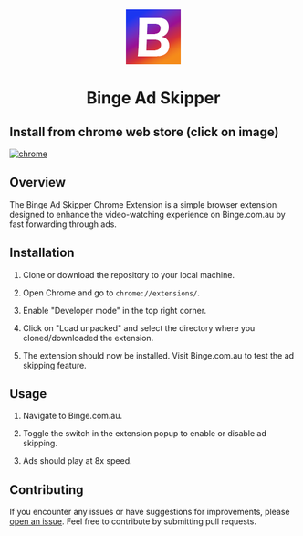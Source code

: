 <div align="center">
  <img src="icons/B_96.png" alt="Binge Ad Skipper Logo">
  <h1>Binge Ad Skipper</h1>
</div>

## Install from chrome web store (click on image)
<a href="https://chromewebstore.google.com/u/2/detail/binge-ad-auto-skip/mpmmeiphonaghfceejhlmmfjmnmkjpdl?hl=en-GB">
<img src="https://upload.wikimedia.org/wikipedia/commons/e/e1/Google_Chrome_icon_%28February_2022%29.svg" width="8%" alt="chrome">
</a>


## Overview

The Binge Ad Skipper Chrome Extension is a simple browser extension designed to enhance the video-watching experience on Binge.com.au by fast forwarding through ads.

## Installation

1. Clone or download the repository to your local machine.

2. Open Chrome and go to `chrome://extensions/`.

3. Enable "Developer mode" in the top right corner.

4. Click on "Load unpacked" and select the directory where you cloned/downloaded the extension.

5. The extension should now be installed. Visit Binge.com.au to test the ad skipping feature.

## Usage

1. Navigate to Binge.com.au.

2. Toggle the switch in the extension popup to enable or disable ad skipping.

3. Ads should play at 8x speed.

## Contributing

If you encounter any issues or have suggestions for improvements, please [open an issue](https://https://github.com/Russell0014/Binge-Ad-Auto-Skip/issues). Feel free to contribute by submitting pull requests.
